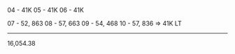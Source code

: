 04 - 41K
05 - 41K
06 - 41K

07 - 52, 863
08 - 57, 663
09 - 54, 468
10 - 57, 836 => 41K LT

---

16,054.38
